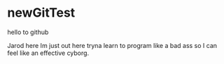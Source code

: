 # newGitTest

hello to github

Jarod here Im just out here tryna learn to program like a bad ass so I can feel like an effective cyborg.
